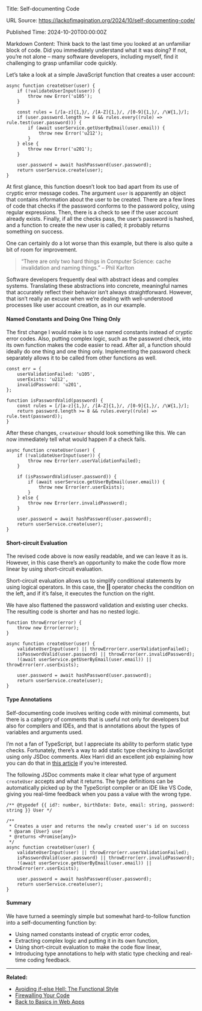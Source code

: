 Title: Self-documenting Code

URL Source: https://lackofimagination.org/2024/10/self-documenting-code/

Published Time: 2024-10-20T00:00:00Z

Markdown Content:
Think back to the last time you looked at an unfamiliar block of code. Did you immediately understand what it was doing? If not, you’re not alone – many software developers, including myself, find it challenging to grasp unfamiliar code quickly.

Let’s take a look at a simple JavaScript function that creates a user account:

```
async function createUser(user) {
    if (!validateUserInput(user)) {
        throw new Error('u105');
    }

    const rules = [/[a-z]{1,}/, /[A-Z]{1,}/, /[0-9]{1,}/, /\W{1,}/];
    if (user.password.length >= 8 && rules.every((rule) => rule.test(user.password))) {
        if (await userService.getUserByEmail(user.email)) {
            throw new Error('u212');
        }
    } else {
        throw new Error('u201');
    }

    user.password = await hashPassword(user.password);
    return userService.create(user);
}
```

At first glance, this function doesn’t look too bad apart from its use of cryptic error message codes. The argument `user` is apparently an object that contains information about the user to be created. There are a few lines of code that checks if the password conforms to the password policy, using regular expressions. Then, there is a check to see if the user account already exists. Finally, if all the checks pass, the user’s password is hashed, and a function to create the new user is called; it probably returns something on success.

One can certainly do a lot worse than this example, but there is also quite a bit of room for improvement.

> “There are only two hard things in Computer Science: cache invalidation and naming things.” – Phil Karlton

Software developers frequently deal with abstract ideas and complex systems. Translating these abstractions into concrete, meaningful names that accurately reflect their behavior isn’t always straightforward. However, that isn’t really an excuse when we’re dealing with well-understood processes like user account creation, as in our example.

#### Named Constants and Doing One Thing Only

The first change I would make is to use named constants instead of cryptic error codes. Also, putting complex logic, such as the password check, into its own function makes the code easier to read. After all, a function should ideally do one thing and one thing only. Implementing the password check separately allows it to be called from other functions as well.

```
const err = {
    userValidationFailed: 'u105',
    userExists: 'u212',
    invalidPassword: 'u201',
};

function isPasswordValid(password) {
    const rules = [/[a-z]{1,}/, /[A-Z]{1,}/, /[0-9]{1,}/, /\W{1,}/];
    return password.length >= 8 && rules.every((rule) => rule.test(password));
}
```

After these changes, `createUser` should look something like this. We can now immediately tell what would happen if a check fails.

```
async function createUser(user) {
    if (!validateUserInput(user)) {
        throw new Error(err.userValidationFailed);
    }

    if (isPasswordValid(user.password)) {
        if (await userService.getUserByEmail(user.email)) {
            throw new Error(err.userExists);
        }
    } else {
        throw new Error(err.invalidPassword);
    }

    user.password = await hashPassword(user.password);
    return userService.create(user);
}
```

#### Short-circuit Evaluation

The revised code above is now easily readable, and we can leave it as is. However, in this case there’s an opportunity to make the code flow more linear by using short-circuit evaluation.

Short-circuit evaluation allows us to simplify conditional statements by using logical operators. In this case, the **||** operator checks the condition on the left, and if it’s false, it executes the function on the right.

We have also flattened the password validation and existing user checks. The resulting code is shorter and has no nested logic.

```
function throwError(error) {
    throw new Error(error);
}

async function createUser(user) {
    validateUserInput(user) || throwError(err.userValidationFailed);
    isPasswordValid(user.password) || throwError(err.invalidPassword);
    !(await userService.getUserByEmail(user.email)) || throwError(err.userExists);

    user.password = await hashPassword(user.password);
    return userService.create(user);
}
```

#### Type Annotations

Self-documenting code involves writing code with minimal comments, but there is a category of comments that is useful not only for developers but also for compilers and IDEs, and that is annotations about the types of variables and arguments used.

I’m not a fan of TypeScript, but I appreciate its ability to perform static type checks. Fortunately, there’s a way to add static type checking to JavaScript using only JSDoc comments. Alex Harri did an excellent job explaining how you can do that in [this article](https://alexharri.com/blog/jsdoc-as-an-alternative-typescript-syntax) if you’re interested.

The following JSDoc comments make it clear what type of argument `createUser` accepts and what it returns. The type definitions can be automatically picked up by the TypeScript compiler or an IDE like VS Code, giving you real-time feedback when you pass a value with the wrong type.

```
/** @typedef {{ id?: number, birthDate: Date, email: string, password: string }} User */

/**
 * Creates a user and returns the newly created user's id on success
 * @param {User} user
 * @returns <Promise{any}>
 */
async function createUser(user) {
    validateUserInput(user) || throwError(err.userValidationFailed);
    isPasswordValid(user.password) || throwError(err.invalidPassword);
    !(await userService.getUserByEmail(user.email)) || throwError(err.userExists);

    user.password = await hashPassword(user.password);
    return userService.create(user);
}
```

#### Summary

We have turned a seemingly simple but somewhat hard-to-follow function into a self-documenting function by:

*   Using named constants instead of cryptic error codes,
*   Extracting complex logic and putting it in its own function,
*   Using short-circuit evaluation to make the code flow linear,
*   Introducing type annotations to help with static type checking and real-time coding feedback.

* * *

**Related:**

*   [Avoiding if-else Hell: The Functional Style](https://lackofimagination.org/2024/09/avoiding-if-else-hell-the-functional-style/)
*   [Firewalling Your Code](https://lackofimagination.org/2024/08/firewalling-your-code/)
*   [Back to Basics in Web Apps](https://lackofimagination.org/2024/04/back-to-basics-in-web-apps/)

